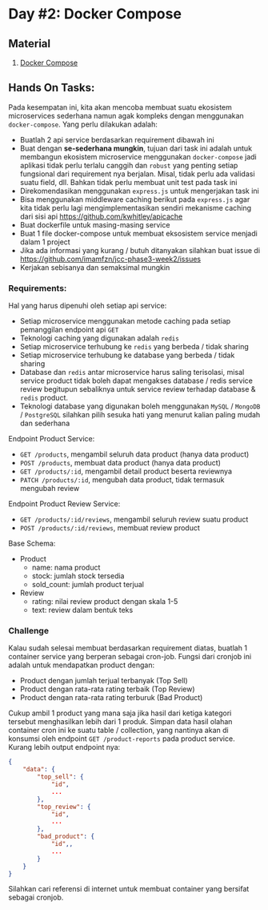 # Day #2: Docker Compose

## Material

1. [Docker Compose](./docker-compose.md)

## Hands On Tasks:

Pada kesempatan ini, kita akan mencoba membuat suatu ekosistem microservices sederhana namun agak kompleks dengan menggunakan `docker-compose`. Yang perlu dilakukan adalah:

- Buatlah 2 api service berdasarkan requirement dibawah ini
- Buat dengan **se-sederhana mungkin**, tujuan dari task ini adalah untuk membangun ekosistem microservice menggunakan `docker-compose` jadi aplikasi tidak perlu terlalu canggih dan `robust` yang penting setiap fungsional dari requirement nya berjalan. Misal, tidak perlu ada validasi suatu field, dll. Bahkan tidak perlu membuat unit test pada task ini
- Direkomendasikan menggunakan `express.js` untuk mengerjakan task ini
- Bisa menggunakan middleware caching berikut pada `express.js` agar kita tidak perlu lagi mengimplementasikan sendiri mekanisme caching dari sisi api https://github.com/kwhitley/apicache
- Buat dockerfile untuk masing-masing service
- Buat 1 file docker-compose untuk membuat eksosistem service menjadi dalam 1 project
- Jika ada informasi yang kurang / butuh ditanyakan silahkan buat issue di https://github.com/imamfzn/jcc-phase3-week2/issues
- Kerjakan sebisanya dan semaksimal mungkin

### Requirements:

Hal yang harus dipenuhi oleh setiap api service:

- Setiap microservice menggunakan metode caching pada setiap pemanggilan endpoint api `GET`
- Teknologi caching yang digunakan adalah `redis`
- Setiap microservice terhubung ke `redis` yang berbeda / tidak sharing
- Setiap microservice terhubung ke database yang berbeda / tidak sharing
- Database dan `redis` antar microservice harus saling terisolasi, misal service product tidak boleh dapat mengakses database / redis service review begitupun sebaliknya untuk service review terhadap database & `redis` product.
- Teknologi database yang digunakan boleh menggunakan `MySQL` / `MongoDB` / `PostgreSQL` silahkan pilih sesuka hati yang menurut kalian paling mudah dan sederhana

Endpoint Product Service:
- `GET /products`, mengambil seluruh data product (hanya data product)
- `POST /products`, membuat data product (hanya data product)
- `GET /products/:id`, mengambil detail product beserta reviewnya
- `PATCH /products/:id`, mengubah data product, tidak termasuk mengubah review

Endpoint Product Review Service:
- `GET /products/:id/reviews`, mengambil seluruh review suatu product
- `POST /products/:id/reviews`, membuat review product

Base Schema:
- Product
    - name: nama product
    - stock: jumlah stock tersedia
    - sold_count: jumlah product terjual
- Review
    - rating: nilai review product dengan skala 1-5
    - text: review dalam bentuk teks

### Challenge

Kalau sudah selesai membuat berdasarkan requirement diatas, buatlah 1 container service yang berperan sebagai cron-job. Fungsi dari cronjob ini adalah untuk mendapatkan product dengan:

- Product dengan jumlah terjual terbanyak (Top Sell)
- Product dengan rata-rata rating terbaik (Top Review)
- Product dengan rata-rata rating terburuk (Bad Product)

Cukup ambil 1 product yang mana saja jika hasil dari ketiga kategori tersebut menghasilkan lebih dari 1 produk. Simpan data hasil olahan container cron ini ke suatu table / collection, yang nantinya akan di konsumsi oleh endpoint `GET /product-reports` pada product service. Kurang lebih output endpoint nya:

```json
{
    "data": {
        "top_sell": {
            "id",
            ...
        },
        "top_review": {
            "id",
            ...
        },
        "bad_product": {
            "id",,
            ...
        }
    }
}
```

Silahkan cari referensi di internet untuk membuat container yang bersifat sebagai cronjob.